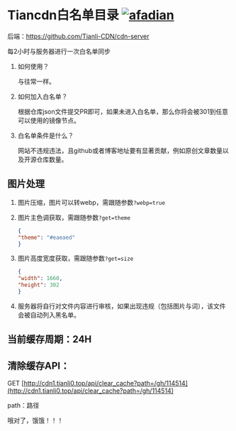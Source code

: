# Tiancdn白名单目录  [![afadian](https://img.shields.io/badge/爱发电-@Tianli0-8F6ADB?style=flat-square)](https://afdian.net/@Tianli0)


后端：https://github.com/Tianli-CDN/cdn-server

每2小时与服务器进行一次白名单同步

1. 如何使用？

   与往常一样。

2. 如何加入白名单？

   根据仓库json文件提交PR即可，如果未进入白名单，那么你将会被301到任意可以使用的镜像节点。

3. 白名单条件是什么？

   网站不违规违法，且github或者博客地址要有显著贡献，例如原创文章数量以及开源仓库数量。

## 图片处理

1. 图片压缩，图片可以转webp，需跟随参数`?webp=true`

2. 图片主色调获取，需跟随参数`?get=theme`

   ```json
   {
   "theme": "#eaeaed"
   }
   ```

3. 图片高度宽度获取，需跟随参数`?get=size` 

   ```json
   {
   "width": 1660,
   "height": 302
   }
   ```

4. 服务器将自行对文件内容进行审核，如果出现违规（包括图片与词），该文件会被自动列入黑名单。

## 当前缓存周期：24H

## 清除缓存API：

GET [http://cdn1.tianli0.top/api/clear_cache?path=/gh/114514](http://cdn1.tianli0.top/api/clear_cache?path=/gh/114514)

path：路径

哦对了，饿饿！！！

